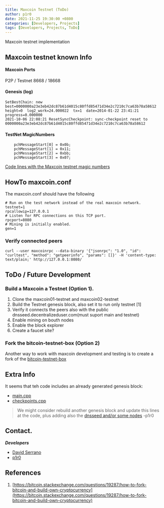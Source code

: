```yaml
---
title: Maxcoin Testnet (ToDo)
author: p1r0
date: 2021-11-25 19:30:00 +0800
categories: [Developers, Projects]
tags: [Developers, Projects, ToDo]
---
```

Maxcoin testnet implementation

## Maxcoin testnet known Info

#### Maxcoin Ports
P2P / Testnet
8668 / 18668

#### Genesis (log)

```
SetBestChain: new best=0000000a23e3eb42dc87b61d4015c80ffd85471d34e2c7210c7ca63b78a58612  height=0  log2_work=24.000022  tx=1  date=2014-01-22 23:41:21 progress=0.000000
2021-10-06 22:08:21 ResetSyncCheckpoint: sync-checkpoint reset to 0000000a23e3eb42dc87b61d4015c80ffd85471d34e2c7210c7ca63b78a58612
```

#### TestNet MagicNumbers

        pchMessageStart[0] = 0x0b;
        pchMessageStart[1] = 0x11;
        pchMessageStart[2] = 0xbb;
        pchMessageStart[3] = 0x07;
        
[Code lines with the Maxcoin testnet magic numbers](https://github.com/Max-Coin/maxcoin/blob/2af840024c8e81697252c2e24c268a8ce9165b8d/src/main.cpp#L2880)


## HowTo maxcoin.conf

The maxcoin.conf should have the following
```
# Run on the test network instead of the real maxcoin network.
testnet=1
rpcallowip=127.0.0.1
# Listen for RPC connections on this TCP port.
rpcport=8080
# Mining is initially enabled.
gen=1
```

### Verify connected peers
```
curl --user maxcoinrpc --data-binary '{"jsonrpc": "1.0", "id": "curltest", "method": "getpeerinfo", "params": []}' -H 'content-type: text/plain;' http://127.0.0.1:8080/
```
## ToDo / Future Development
### Build a Maxcoin a Testnet (Option 1).

1. Clone the maxcoin01-testnet and maxcoin02-testnet
2. Build the Testnet genesis block, also set it to run only testnet [1]
3. Verify it connects the peers also with the public dnsseed.decentralizeduser.com(must suport main and testnet)
4. Enable mining on bouth nodes
5. Enable the block explorer
6. Create a faucet site?

### Fork the bitcoin-testnet-box (Option 2)

Another way to work with maxcoin development and testing is to create a fork of the [bitcoin-testnet-box](https://github.com/freewil/bitcoin-testnet-box)


## Extra Info

It seems that teh code includes an already generated genesis block:
* [main.cpp](https://github.com/Max-Coin/maxcoin/blob/2af840024c8e81697252c2e24c268a8ce9165b8d/src/main.cpp#L2884)
* [checkpoints.cpp](https://github.com/Max-Coin/maxcoin/blob/2af840024c8e81697252c2e24c268a8ce9165b8d/src/checkpoints.cpp#L55)

> We might consider rebuild another genesis block and update this lines at the code, plus adding also the [dnsseed and/or some nodes](https://github.com/Max-Coin/maxcoin/blob/2af840024c8e81697252c2e24c268a8ce9165b8d/src/net.cpp#L1205) -p1r0

## Contact.

***Developers***
- [David Serrano](https://twitter.com/getmaxcoin)
- [p1r0](mailto:p1r0@nethunters.xyz)

## References

1. [https://bitcoin.stackexchange.com/questions/19287/how-to-fork-bitcoin-and-build-own-cryptocurrency](https://bitcoin.stackexchange.com/questions/19287/how-to-fork-bitcoin-and-build-own-cryptocurrency) 

